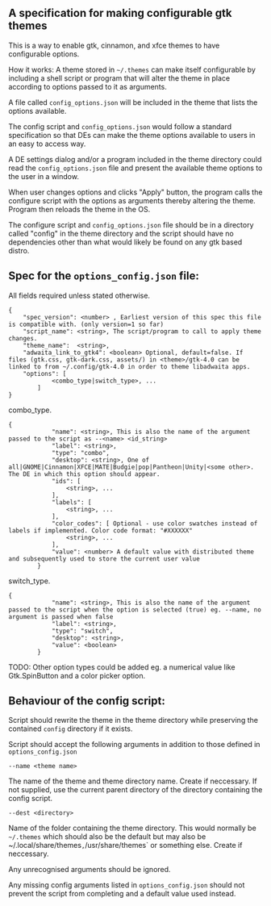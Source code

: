 ## A specification for making configurable gtk themes

This is a way to enable gtk, cinnamon, and xfce themes to have configurable options.

How it works:
A theme stored in `~/.themes` can make itself configurable by including a shell script or program that will alter the theme in place according to options passed to it as arguments.

A file called `config_options.json` will be included in the theme that lists the options available.

The config script and `config_options.json` would follow a standard specification so that DEs can make the theme options available to users in an easy to access way.

A DE settings dialog and/or a program included in the theme directory could read the `config_options.json` file and present the available theme options to the user in a window.

When user changes options and clicks "Apply" button, the program calls the configure script with the options as arguments thereby altering the theme. Program then reloads the theme in the OS.

The configure script and `config_options.json` file should be in a directory called "config" in the theme directory and the script should have no dependencies other than what would likely be found on any gtk based distro.

## Spec for the `options_config.json` file:

All fields required unless stated otherwise.
```
{
    "spec_version": <number> , Earliest version of this spec this file is compatible with. (only version=1 so far)
    "script_name": <string>, The script/program to call to apply theme changes.
    "theme_name":  <string>,
    "adwaita_link_to_gtk4": <boolean> Optional, default=false. If files (gtk.css, gtk-dark.css, assets/) in <theme>/gtk-4.0 can be linked to from ~/.config/gtk-4.0 in order to theme libadwaita apps.
    "options": [ 
            <combo_type|switch_type>, ...
        ]
}
```
combo_type. 
```
{
            "name": <string>, This is also the name of the argument passed to the script as --<name> <id_string>
            "label": <string>, 
            "type": "combo",
            "desktop": <string>, One of all|GNOME|Cinnamon|XFCE|MATE|Budgie|pop|Pantheon|Unity|<some other>. The DE in which this option should appear.
            "ids": [
                <string>, ...
            ],
            "labels": [
                <string>, ...
            ],
            "color_codes": [ Optional - use color swatches instead of labels if implemented. Color code format: "#XXXXXX"
                <string>, ...
            ],
            "value": <number> A default value with distributed theme and subsequently used to store the current user value
        }
```
switch_type.
```
{
            "name": <string>, This is also the name of the argument passed to the script when the option is selected (true) eg. --name, no argument is passed when false
            "label": <string>,
            "type": "switch",
            "desktop": <string>,
            "value": <boolean>
        }
```
TODO: Other option types could be added eg. a numerical value like Gtk.SpinButton and a color picker option.

## Behaviour of the config script:

Script should rewrite the theme in the theme directory while preserving the contained `config` directory if it exists.

Script should accept the following arguments in addition to those defined in `options_config.json`

`--name <theme name>`

The name of the theme and theme directory name. Create if neccessary. If not supplied, use the current parent directory of the directory containing the config script.

`--dest <directory>`

Name of the folder containing the theme directory. This would normally be `~/.themes` which should also be the default but may also be ~/.local/share/themes` , `/usr/share/themes` or something else. Create if neccessary.

Any unrecognised arguments should be ignored.

Any missing config arguments listed in `options_config.json` should not prevent the script from completing and a default value used instead.
